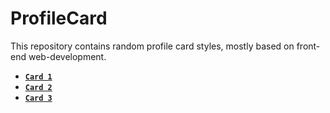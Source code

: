 # ProfileCard

This repository contains random profile card styles, mostly based on front-end web-development.<br>
- [**`Card 1`**](https://bot-7037.github.io/ProfileCard1/)
- [**`Card 2`**](https://bot-7037.github.io/ProfileCard2/)
- [**`Card 3`**](https://bot-7037.github.io/ProfileCard3/)
